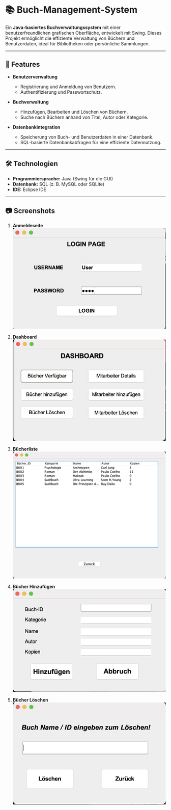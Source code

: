 # 📚 Buch-Management-System

Ein **Java-basiertes Buchverwaltungssystem** mit einer benutzerfreundlichen grafischen Oberfläche, entwickelt mit Swing. 
Dieses Projekt ermöglicht die effiziente Verwaltung von Büchern und Benutzerdaten, ideal für Bibliotheken oder persönliche Sammlungen.

---

## 🚀 Features

- **Benutzerverwaltung**
  - Registrierung und Anmeldung von Benutzern.
  - Authentifizierung und Passwortschutz.

- **Buchverwaltung**
  - Hinzufügen, Bearbeiten und Löschen von Büchern.
  - Suche nach Büchern anhand von Titel, Autor oder Kategorie.

- **Datenbankintegration**
  - Speicherung von Buch- und Benutzerdaten in einer Datenbank.
  - SQL-basierte Datenbankabfragen für eine effiziente Datennutzung.

---

## 🛠️ Technologien

- **Programmiersprache:** Java (Swing für die GUI)
- **Datenbank:** SQL (z. B. MySQL oder SQLite)
- **IDE:** Eclipse IDE

---

## 📷 Screenshots

1. **Anmeldeseite**  
   ![Anmeldeseite](https://github.com/AhmetErdem-U/Book-Management/blob/master/LoginPage.png)

2. **Dashboard**  
   ![Dashboard](https://github.com/AhmetErdem-U/Book-Management/blob/master/Dashboard.png)

3. **Bücherliste**  
   ![Bücherliste](https://github.com/AhmetErdem-U/Book-Management/blob/master/Buecher.png)

4. **Bücher Hinzufügen**  
   ![Bücher Hinzufügen](https://github.com/AhmetErdem-U/Book-Management/blob/master/Buecher_Hinzufuegen.png)

5. **Bücher Löschen**  
   ![Bücher Löschen](https://github.com/AhmetErdem-U/Book-Management/blob/master/Buecher_Loeschen.png)






